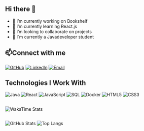 ## Hi there 👋



- 🔭 I’m currently working on Bookshelf
- 🌱 I’m currently learning React.js
- 👯 I’m looking to collaborate on projects
- 📖 I´m currently a Javadeveloper student
  
 ## 📫Connect with me 

[![GitHub](https://img.shields.io/badge/GitHub-000?logo=github&logoColor=white)](https://github.com/jockehaansen)
[![LinkedIn](https://img.shields.io/badge/LinkedIn-0A66C2?logo=linkedin&logoColor=white)](https://linkedin.com/in/joakim-lykke-hansen)
[![Email](https://img.shields.io/badge/Email-D14836?logo=gmail&logoColor=white)](mailto:jocke.hansen@outlook.com)

## Technologies I Work With

![Java](https://img.shields.io/badge/Java-007396?logo=java&logoColor=white)
![React](https://img.shields.io/badge/React-61DAFB?logo=react&logoColor=black)
![JavaScript](https://img.shields.io/badge/JavaScript-F7DF1E?logo=javascript&logoColor=black)
![SQL](https://img.shields.io/badge/SQL-003B57?logo=postgresql&logoColor=white)
![Docker](https://img.shields.io/badge/Docker-2496ED?logo=docker&logoColor=white)
![HTML5](https://img.shields.io/badge/HTML5-E34F26?logo=html5&logoColor=white)
![CSS3](https://img.shields.io/badge/CSS3-1572B6?logo=css3&logoColor=white)

## 
![WakaTime Stats](https://github-readme-stats.vercel.app/api/wakatime?username=jockehaansen&theme=dark)
##
![GitHub Stats](https://github-readme-stats.vercel.app/api?username=jockehaansen&show_icons=true&count_private=true&theme=default) ![Top Langs](https://github-readme-stats.vercel.app/api/top-langs/?username=jockehaansen&layout=compact&theme=default)



